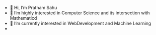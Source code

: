 - 👋 Hi, I’m Pratham Sahu
- 👀 I’m highly interested in Computer Science and its intersection with Mathematicd
- 🌱 I’m currently interested in WebDevelopment and Machine Learning
- 

<!---
Prathamsahu52/Prathamsahu52 is a ✨ special ✨ repository because its `README.md` (this file) appears on your GitHub profile.
You can click the Preview link to take a look at your changes.
--->
